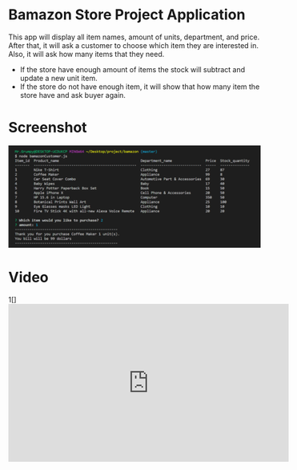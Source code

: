 # Bamazon Store Project Application

This app will display all item names, amount of units, department, and price. After that, it will ask a customer to choose which item they are interested in. Also, it will ask how many items that they need.

- If the store have enough amount of items the stock will subtract and update a new unit item. 
- If the store do not have enough item, it will show that how many item the store have and ask buyer again.

# Screenshot
![](img/bamazon.png)

# Video
1[]<iframe width="560" height="315" src="https://www.youtube.com/embed/tcTjqj2JQhE" frameborder="0" allow="accelerometer; autoplay; encrypted-media; gyroscope; picture-in-picture" allowfullscreen></iframe>
